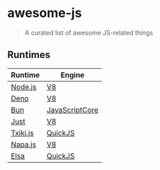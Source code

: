 # awesome-js
> A curated list of awesome JS-related things

## Runtimes

| Runtime | Engine |
| --- | --- |
| [Node.js](https://nodejs.org/) | [V8](https://v8.dev/) |
| [Deno](https://deno.land/) | [V8](https://v8.dev/) |
| [Bun](https://bun.sh/) | [JavaScriptCore](https://developer.apple.com/documentation/javascriptcore) |
| [Just](https://github.com/just-js/just) | [V8](https://v8.dev/) |
| [Txiki.js](https://github.com/saghul/txiki.js/) | [QuickJS](https://bellard.org/quickjs/) |
| [Napa.js](https://github.com/microsoft/napajs) | [V8](https://v8.dev/) |
| [Elsa](https://github.com/elsaland/elsa) | [QuickJS](https://bellard.org/quickjs/) |
